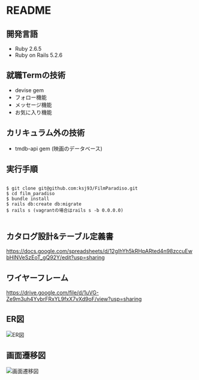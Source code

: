 # README

## 開発言語
* Ruby 2.6.5  
* Ruby on Rails 5.2.6

## 就職Termの技術
* devise gem
* フォロー機能
* メッセージ機能
* お気に入り機能

## カリキュラム外の技術
* tmdb-api gem (映画のデータベース)

## 実行手順
<pre>
<code>
$ git clone git@github.com:ksj93/FilmParadiso.git  
$ cd film_paradiso  
$ bundle install  
$ rails db:create db:migrate  
$ rails s (vagrantの場合はrails s -b 0.0.0.0)  
</code>
</pre>

## カタログ設計&テーブル定義書
https://docs.google.com/spreadsheets/d/12gIhYh5kRHpARted4n98zccuEwbHlNVeSzEoT_gQ92Y/edit?usp=sharing

## ワイヤーフレーム
https://drive.google.com/file/d/1uVG-Ze9m3uh4YvbrFRxYL9fxX7vXd9oF/view?usp=sharing

## ER図
![ER図](https://user-images.githubusercontent.com/89897866/143459117-ec01df32-8fc5-4824-acdf-a56b099d1fb7.png)

## 画面遷移図
![画面遷移図](https://user-images.githubusercontent.com/89897866/143448714-cf469c13-e726-472f-af4b-523f1257985a.png)
